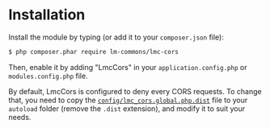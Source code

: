 # Installation
Install the module by typing (or add it to your `composer.json` file):

```sh
$ php composer.phar require lm-commons/lmc-cors
```

Then, enable it by adding "LmcCors" in your `application.config.php` or `modules.config.php` file.

By default, LmcCors is configured to deny every CORS requests. To change that, you need to copy
the [`config/lmc_cors.global.php.dist`](https://github.com/LM-Commons/LmcCors/blob/master/config/lmc_cors.global.php.dist) file to your `autoload` folder
(remove the `.dist` extension), and modify it to suit your needs.

